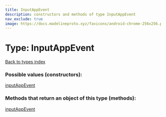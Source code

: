 ```yaml
---
title: InputAppEvent
description: constructors and methods of type InputAppEvent
nav_exclude: true
image: https://docs.madelineproto.xyz/favicons/android-chrome-256x256.png
---
```

# Type: InputAppEvent
[Back to types index](index.html)



### Possible values (constructors):

[inputAppEvent](/API_docs/constructors/inputAppEvent.html)  



### Methods that return an object of this type (methods):



[inputAppEvent](/API_docs/constructors/inputAppEvent.html)  

